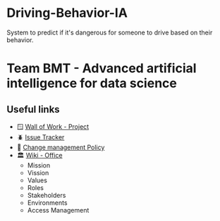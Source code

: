 # Driving-Behavior-IA
System to predict if it's dangerous for someone to drive based on their behavior.



# Team BMT - Advanced artificial intelligence for data science

## Useful links
- 🪟 [Wall of Work - Project](https://github.com/users/NoMolestar/projects/1)
- 🪲 [Issue Tracker](https://github.com/SweetSofiMC/TC3004B/issues)
- 📑 [Change management Policy](.github/CONTRIBUTING.md)
- 🏛️ [Wiki - Office](https://github.com/SweetSofiMC/TC3004B/wiki)
    - Mission
    - Vission
    - Values
    - Roles
    - Stakeholders
    - Environments
    - Access Management

